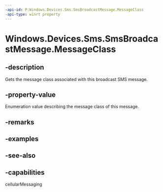 ```yaml
---
-api-id: P:Windows.Devices.Sms.SmsBroadcastMessage.MessageClass
-api-type: winrt property
---
```


<!-- Property syntax
public Windows.Devices.Sms.SmsMessageClass MessageClass { get; }
-->

# Windows.Devices.Sms.SmsBroadcastMessage.MessageClass

## -description
Gets the message class associated with this broadcast SMS message.

## -property-value
Enumeration value describing the message class of this message.

## -remarks

## -examples

## -see-also


## -capabilities
cellularMessaging